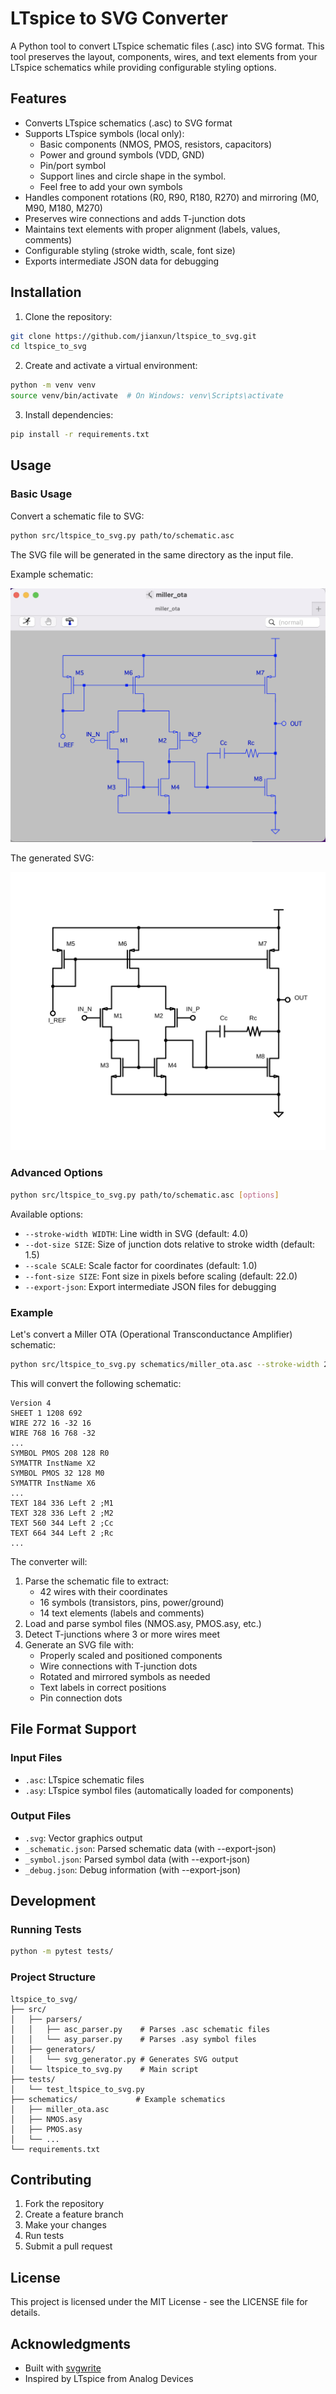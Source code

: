 # LTspice to SVG Converter

A Python tool to convert LTspice schematic files (.asc) into SVG format. This tool preserves the layout, components, wires, and text elements from your LTspice schematics while providing configurable styling options.

## Features

- Converts LTspice schematics (.asc) to SVG format
- Supports LTspice symbols (local only):
  - Basic components (NMOS, PMOS, resistors, capacitors)
  - Power and ground symbols (VDD, GND)
  - Pin/port symbol
  - Support lines and circle shape in the symbol.
  - Feel free to add your own symbols
- Handles component rotations (R0, R90, R180, R270) and mirroring (M0, M90, M180, M270)
- Preserves wire connections and adds T-junction dots
- Maintains text elements with proper alignment (labels, values, comments)
- Configurable styling (stroke width, scale, font size)
- Exports intermediate JSON data for debugging

## Installation

1. Clone the repository:
```bash
git clone https://github.com/jianxun/ltspice_to_svg.git
cd ltspice_to_svg
```

2. Create and activate a virtual environment:
```bash
python -m venv venv
source venv/bin/activate  # On Windows: venv\Scripts\activate
```

3. Install dependencies:
```bash
pip install -r requirements.txt
```

## Usage

### Basic Usage

Convert a schematic file to SVG:
```bash
python src/ltspice_to_svg.py path/to/schematic.asc
```

The SVG file will be generated in the same directory as the input file.

Example schematic:

![Schematic](fig/miller_ota_schematic.png)

The generated SVG:

![SVG](fig/miller_ota.svg)

### Advanced Options

```bash
python src/ltspice_to_svg.py path/to/schematic.asc [options]
```

Available options:
- `--stroke-width WIDTH`: Line width in SVG (default: 4.0)
- `--dot-size SIZE`: Size of junction dots relative to stroke width (default: 1.5)
- `--scale SCALE`: Scale factor for coordinates (default: 1.0)
- `--font-size SIZE`: Font size in pixels before scaling (default: 22.0)
- `--export-json`: Export intermediate JSON files for debugging

### Example

Let's convert a Miller OTA (Operational Transconductance Amplifier) schematic:
```bash
python src/ltspice_to_svg.py schematics/miller_ota.asc --stroke-width 2.0 --scale 0.2
```

This will convert the following schematic:
```
Version 4
SHEET 1 1208 692
WIRE 272 16 -32 16
WIRE 768 16 768 -32
...
SYMBOL PMOS 208 128 R0
SYMATTR InstName X2
SYMBOL PMOS 32 128 M0
SYMATTR InstName X6
...
TEXT 184 336 Left 2 ;M1
TEXT 328 336 Left 2 ;M2
TEXT 560 344 Left 2 ;Cc
TEXT 664 344 Left 2 ;Rc
...
```

The converter will:
1. Parse the schematic file to extract:
   - 42 wires with their coordinates
   - 16 symbols (transistors, pins, power/ground)
   - 14 text elements (labels and comments)
2. Load and parse symbol files (NMOS.asy, PMOS.asy, etc.)
3. Detect T-junctions where 3 or more wires meet
4. Generate an SVG file with:
   - Properly scaled and positioned components
   - Wire connections with T-junction dots
   - Rotated and mirrored symbols as needed
   - Text labels in correct positions
   - Pin connection dots

## File Format Support

### Input Files
- `.asc`: LTspice schematic files
- `.asy`: LTspice symbol files (automatically loaded for components)

### Output Files
- `.svg`: Vector graphics output
- `_schematic.json`: Parsed schematic data (with --export-json)
- `_symbol.json`: Parsed symbol data (with --export-json)
- `_debug.json`: Debug information (with --export-json)

## Development

### Running Tests

```bash
python -m pytest tests/
```

### Project Structure

```
ltspice_to_svg/
├── src/
│   ├── parsers/
│   │   ├── asc_parser.py    # Parses .asc schematic files
│   │   └── asy_parser.py    # Parses .asy symbol files
│   ├── generators/
│   │   └── svg_generator.py # Generates SVG output
│   └── ltspice_to_svg.py    # Main script
├── tests/
│   └── test_ltspice_to_svg.py
├── schematics/             # Example schematics
│   ├── miller_ota.asc
│   ├── NMOS.asy
│   ├── PMOS.asy
│   └── ...
└── requirements.txt
```

## Contributing

1. Fork the repository
2. Create a feature branch
3. Make your changes
4. Run tests
5. Submit a pull request

## License

This project is licensed under the MIT License - see the LICENSE file for details.

## Acknowledgments

- Built with [svgwrite](https://github.com/mozman/svgwrite)
- Inspired by LTspice from Analog Devices
